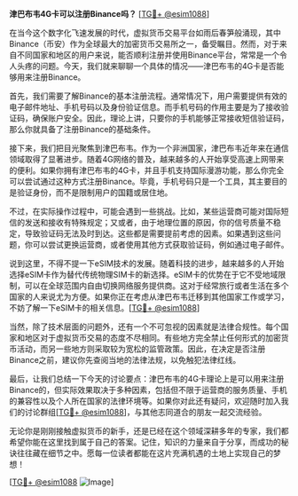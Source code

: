**津巴布韦4G卡可以注册Binance吗？** [[TG💪+ @esim1088](https://t.me/s/esim1088)]

在当今这个数字化飞速发展的时代，虚拟货币交易平台如雨后春笋般涌现，其中Binance（币安）作为全球最大的加密货币交易所之一，备受瞩目。然而，对于来自不同国家和地区的用户来说，能否顺利注册并使用Binance平台，常常是一个令人头疼的问题。今天，我们就来聊聊一个具体的情况——津巴布韦的4G卡是否能够用来注册Binance。

首先，我们需要了解Binance的基本注册流程。通常情况下，用户需要提供有效的电子邮件地址、手机号码以及身份验证信息。而手机号码的作用主要是为了接收验证码，确保账户安全。因此，理论上讲，只要你的手机能够正常接收短信验证码，那么你就具备了注册Binance的基础条件。

接下来，我们把目光聚焦到津巴布韦。作为一个非洲国家，津巴布韦近年来在通信领域取得了显著进步。随着4G网络的普及，越来越多的人开始享受高速上网带来的便利。如果你拥有津巴布韦的4G卡，并且手机支持国际漫游功能，那么你完全可以尝试通过这种方式注册Binance。毕竟，手机号码只是一个工具，其主要目的是验证身份，而不是限制用户的国籍或居住地。

不过，在实际操作过程中，可能会遇到一些挑战。比如，某些运营商可能对国际短信的发送和接收有特殊规定；又或者，由于地理位置的原因，你的信号质量不稳定，导致验证码无法及时到达。这些都是需要提前考虑的因素。如果遇到这些问题，你可以尝试更换运营商，或者使用其他方式获取验证码，例如通过电子邮件。

说到这里，不得不提一下eSIM技术的发展。随着科技的进步，越来越多的人开始选择eSIM卡作为替代传统物理SIM卡的新选择。eSIM卡的优势在于它不受地域限制，可以在全球范围内自由切换网络服务提供商。这对于经常旅行或者生活在多个国家的人来说尤为方便。如果你正在考虑从津巴布韦迁移到其他国家工作或学习，不妨了解一下eSIM卡的相关信息。[[TG💪+ @esim1088](https://t.me/s/esim1088)]

当然，除了技术层面的问题外，还有一个不可忽视的因素就是法律合规性。每个国家和地区对于虚拟货币交易的态度不尽相同。有些地方完全禁止任何形式的加密货币活动，而另一些地方则采取较为宽松的监管政策。因此，在决定是否注册Binance之前，建议你先查阅当地的法律法规，以免触犯法律红线。

最后，让我们总结一下今天的讨论要点：津巴布韦的4G卡理论上是可以用来注册Binance的，但实际效果取决于多种因素，包括但不限于运营商的服务质量、手机的兼容性以及个人所在国家的法律环境等。如果你对此还有疑问，欢迎随时加入我们的讨论群组[[TG💪+ @esim1088](https://t.me/s/esim1088)]，与其他志同道合的朋友一起交流经验。

无论你是刚刚接触虚拟货币的新手，还是已经在这个领域深耕多年的专家，我们都希望你能在这里找到属于自己的答案。记住，知识的力量来自于分享，而成功的秘诀往往藏在细节之中。愿每一位读者都能在这片充满机遇的土地上实现自己的梦想！

[[TG💪+ @esim1088](https://t.me/s/esim1088) ![Image](https://i.postimg.cc/4NQfJmqS/Snipaste-2025-05-13-00-14-12.png)]